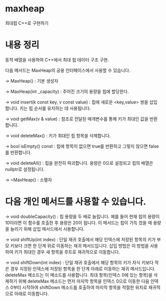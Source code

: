 # maxheap
최대힙 C++로 구현하기 

# 내용 정리 
동적 배열을 사용하여 C++에서 최대 힙 데이터 구조 구현.

다음 메서드는 MaxHeap의 공용 인터페이스에서 사용할 수 있습니다.

-> MaxHeap() : 기본 생성자

-> MaxHeap(int _capacity) : 주어진 크기의 용량을 힙에 할당한다.

-> void insert(k const key, v const value) : 힙에 새로운 <key,value> 쌍을 삽입합니다. 키는 힙 순서를 유지하는 데 사용됩니다.

-> void getMax(v & value) : 참조로 전달된 매개변수를 통해 키가 최대인 값을 반환합니다.

-> void deleteMax() : 키가 최대인 힙 항목을 삭제합니다.

-> bool isEmpty() const : 힙에 항목이 없으면 true를 반환하고 그렇지 않으면 false를 반환합니다.

-> void deleteAll() : 힙을 완전히 파괴합니다. 용량은 0으로 설정되고 힙의 배열은 nullptr로 설정됩니다.

-> ~MaxHeap() : 소멸자

# 다음 개인 메서드를 사용할 수 있습니다.

-> void doubleCapacity() : 힙 용량을 두 배로 늘립니다. 예를 들어 현재 힙의 용량이 10이라면 이 함수를 호출한 후 용량은 20이 됩니다. 이 메서드는 힙이 가득 찼을 때 용량을 늘리기 위해 삽입 메서드에서 사용합니다.

-> void shiftUp(int index) : 단일 재귀 호출에서 해당 인덱스에 저장된 항목의 키가 부모 키보다 크면 한 단계 위로 이동하는 재귀 메서드입니다. 삽입 방법은 이 방법을 사용하여 키가 최대인 경우 새 항목을 루트로 재귀적으로 이동합니다.

-> void shiftDown(int index) : 단일 재귀 호출에서 해당 항목의 키가 자식 키보다 작은 경우 지정된 인덱스에 저장된 항목을 한 단계 아래로 이동하는 재귀 메서드입니다. deleteMax 메소드는 이 메소드를 사용합니다. 최대 항목(인덱스 0에 있는 항목)을 삭제하기 위해 deleteMax 메소드는 먼저 마지막 항목을 인덱스 0으로 이동한 다음 인덱스 0부터 시작하여 shiftDown 메소드를 호출하여 마지막 항목을 적절한 위치로 재귀적으로 아래로 이동합니다.
